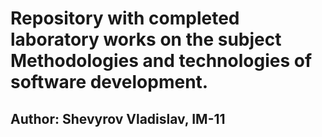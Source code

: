 # Repository with completed laboratory works on the subject Methodologies and technologies of software development.

## Author: Shevyrov Vladislav, IM-11
